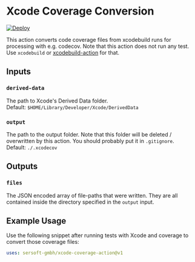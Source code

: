 # Xcode Coverage Conversion

[![Deploy](https://github.com/sersoft-gmbh/xcode-coverage-action/actions/workflows/main-deploy.yml/badge.svg)](https://github.com/sersoft-gmbh/-coverage-action/actions/workflows/main-deploy.yml)

This action converts code coverage files from xcodebuild runs for processing with e.g. codecov.
Note that this action does not run any test. Use `xcodebuild` or [xcodebuild-action](https://github.com/sersoft-gmbh/xcodebuild-action) for that.

## Inputs

### `derived-data`

The path to Xcode's Derived Data folder.<br/>
Default: `$HOME/Library/Developer/Xcode/DerivedData`

### `output`

The path to the output folder. Note that this folder will be deleted / overwritten by this action.
You should probably put it in `.gitignore`.<br/>
Default: `./.xcodecov`

## Outputs

### `files`

The JSON encoded array of file-paths that were written. They are all contained inside the directory specified in the `output` input.

## Example Usage

Use the following snippet after running tests with Xcode and coverage to convert those coverage files:
```yaml
uses: sersoft-gmbh/xcode-coverage-action@v1
```
